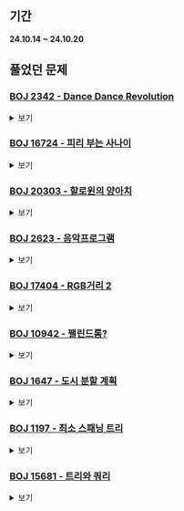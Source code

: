 ## 기간
**24.10.14 ~ 24.10.20**

## 풀었던 문제

### [BOJ 2342 - Dance Dance Revolution](https://www.acmicpc.net/problem/2342)
<details>
<summary>보기</summary> 

- 정보
    - Tier: GoldⅢ
    - Tag: dynamic_programming

- 타임라인
    - Problem Open: 10/14 13:00? 
    - Tag Open: --/-- --:--
    - Solve: 10/14 19:17

- 풀이
    - 동작을 11개의 번호로 나눠서 DP로 풀이 (ex. {0,0} -> 0번째 동작, {0,1} -> 1번째 동작...) + ({left, right}에서 left <= right)
    - $memo[i][j]$: i번째 동작에서 j번 동작을 취했을 때 힘의 최솟값 (j $\in$ 입력받은 발판위치가 무조건 들어가도록 하는 값)
    - $cost[i][j]$: i번 위치에서 j번 위치로 이동시 드는 힘의 값
    - $memo[i][j] = min{\sum_{k=0}^{11} memo[i - 1][k] + cost[k][j]}$

- 회고
    - 실 풀이시간 약 50분 (구현에 30분정도..)
    - 아.. DP 너무 어렵..

</details>

### [BOJ 16724 - 피리 부는 사나이](https://www.acmicpc.net/problem/16724)
<details>
<summary>보기</summary> 

- 정보
    - Tier: GoldⅢ
    - Tag: union_find

- 타임라인
    - Problem Open: 10/14 13:00? 
    - Tag Open: --/-- --:--
    - Solve: 10/14 19:43

- 풀이
    - 맵을 구역별로 나눈 2차원 배열 locNum을 생성하여 탐색과 갱신을 반복
    - 탐색시 사이클이 생기면 새로운 구역, 다른 구역에 도달하면 기존 구역에 포함된 것.
    - 새로 나온 구역의 개수 = 정답

- 회고
    - 실 풀이시간 약 30분 (구현에 20분정도..)

</details>

### [BOJ 20303 - 할로윈의 양아치](https://www.acmicpc.net/problem/20303)
<details>
<summary>보기</summary> 

- 정보
    - Tier: GoldⅢ
    - Tag: union_find, knapsack

- 타임라인
    - Problem Open: 10/14 13:00? 
    - Tag Open: --/-- --:--
    - Solve: 10/14 22:42

- 풀이
    - union find 사용 후 knapsack 문제로 풀이

- 회고
    - 실 풀이시간 약 70분? (구현에 60분정도..)
    - 자꾸 MLE나서 DP문젠가 싶었는데 union_find 함수 이상하게 짜놓음.. 정확히 이해하고 코드를 짜도록 하자
    - ```cpp
      void connect(int u, int v) {
        u = findParent(u);
        v = findParent(v);
        if (u < v) parent[v] = u;
        else parent[u] = v;
      }

</details>

### [BOJ 2623 - 음악프로그램](https://www.acmicpc.net/problem/2623)
<details>
<summary>보기</summary> 

- 정보
    - Tier: GoldⅢ
    - Tag: topological_sorting

- 타임라인
    - Problem Open: 10/14 23:00 
    - Tag Open: --/-- --:--
    - Solve: 10/14 23:14

- 풀이
    - 위상정렬을 활용하여 풀이
    - 보조 PD가 담당한 가수들을 입력받을 때, 중복된 에지 체크하지 않도록 주의하며 에지와 차수를 갱신함.
    - 0이 나올 조건을 제외함 = 사이클이 나오는 것 (특히 양방향 에지)
    - 주의점: 담당 가수의 수가 2명 미만일 경우도 있음.

- 회고
    - 사이클 여부를 체크하지 않아 WA가 났었음.
    - 알고리즘을 사용하기 위해 조건이 충족되었는지 확인하는 습관 가지기

</details>

### [BOJ 17404 - RGB거리 2](https://www.acmicpc.net/problem/17404)
<details>
<summary>보기</summary> 

- 정보
    - Tier: GoldⅣ
    - Tag: dynamic_programming

- 타임라인
    - Problem Open: 10/15 11:50 
    - Tag Open: --/-- --:--
    - Solve: 10/14 12:44

- 풀이
    - $dp[i][j]$ = 첫 시작 색이 $j/3$번째이고, 현재 색이 $j%3%일때 최소 누적 합
    - 정답 : $dp[N-1][k] (k \in {1, 2, 3, 5, 6, 7})$ -> 0, 4, 8번째 제외

- 회고
    - DP 어려워용

</details>

### [BOJ 10942 - 팰린드롬?](https://www.acmicpc.net/problem/10942)
<details>
<summary>보기</summary> 

- 정보
    - Tier: GoldⅣ
    - Tag: dynamic_programming

- 타임라인
    - Problem Open: 10/15 18:40
    - Tag Open: --/-- --:--
    - Solve: 10/15 18:54

- 풀이
    - 팰린드롬이 되는 경우의 수를 다 조사하여 2차원 배열에 저장 (memo[i][j] = i~j가 팰린드롬인가)
    - ```cpp
      void update(int start, int end) {
        while (nums[start] == nums[end]) {
            memo[start][end] = true;
            start--; end++;
            if (start < 0 || end >= N) break;
        }
      }

- 회고
    - EASY~

</details>

### [BOJ 1647 - 도시 분할 계획](https://www.acmicpc.net/problem/1647)
<details>
<summary>보기</summary> 

- 정보
    - Tier: GoldⅣ
    - Tag: MST

- 타임라인
    - Problem Open: 10/15 18:55
    - Tag Open: 10/15 19:47
    - Solve: 10/15 20:03

- 풀이
    - 크루스칼 알고리즘을 사용하여 풀이
    - ans = MST 가중치 - MST 가중치 안의 최대값

- 회고
    - MST를 배웠다. (맛있다)

</details>

### [BOJ 1197 - 최소 스패닝 트리](https://www.acmicpc.net/problem/1197)
<details>
<summary>보기</summary> 

- 정보
    - Tier: GoldⅣ
    - Tag: MST

- 타임라인
    - Problem Open: 10/15 22:00
    - Tag Open: --/-- --:--
    - Solve: 10/15 23:06

- 풀이
    - 전형적인 MST 찾는 문제 (크루스칼로 풀이)

- 회고
    - 약 10분만에 구현이 끝났으나, 정렬 함수를 이상하게 짜는 바람에 50분을 날려버림
    - **정렬 함수 구현시 <= 또는 >= 절때 사용 금지**

</details>

### [BOJ 15681 - 트리와 쿼리](https://www.acmicpc.net/problem/15681)
<details>
<summary>보기</summary> 

- 정보
    - Tier: GoldⅤ
    - Tag: dp_tree

- 타임라인
    - Problem Open: 10/15 23:10
    - Tag Open: --/-- --:--
    - Solve: 10/15 23:18

- 풀이
    - DFS로 쿼리 수 찾아서 memo에 저장하여 바로 출력할 수 있게 풀이

- 회고
    - EASY~(2)


## 공부한 내용
- 책읽고 블로그에 남겨

## 다음주 목표
- 뭐하징..

## 특이사항
- 10/14 ~ 10/18 진지공사기간
